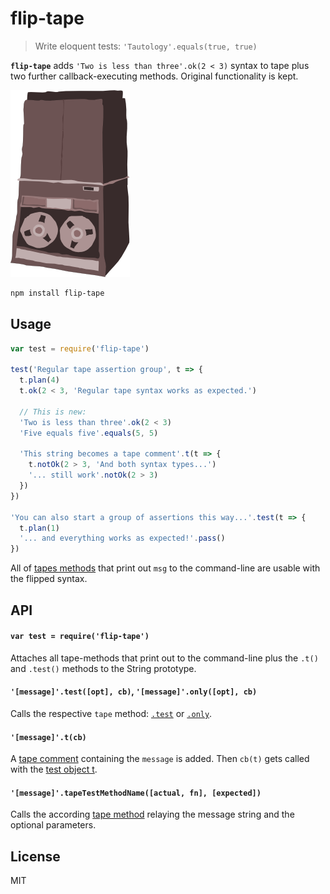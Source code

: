 # flip-tape

>  Write eloquent tests: `'Tautology'.equals(true, true)`

**`flip-tape`** adds `'Two is less than three'.ok(2 < 3)` syntax to tape plus two further callback-executing methods. Original functionality is kept.

![flipped tape machine](vendor/flipped-tape.png)

```bash
npm install flip-tape
```

## Usage

```js
var test = require('flip-tape')

test('Regular tape assertion group', t => {
  t.plan(4)
  t.ok(2 < 3, 'Regular tape syntax works as expected.')

  // This is new:
  'Two is less than three'.ok(2 < 3)
  'Five equals five'.equals(5, 5)

  'This string becomes a tape comment'.t(t => {
    t.notOk(2 > 3, 'And both syntax types...')
    '... still work'.notOk(2 > 3)
  })
})

'You can also start a group of assertions this way...'.test(t => {
  t.plan(1)
  '... and everything works as expected!'.pass()
})
```

All of [tapes methods](https://github.com/substack/tape#methods) that print out `msg` to the command-line are usable with the flipped syntax.

## API

#### `var test = require('flip-tape')`

Attaches all tape-methods that print out to the command-line plus the `.t()` and `.test()` methods to the String prototype.

#### `'[message]'.test([opt], cb)`, `'[message]'.only([opt], cb)`

Calls the respective `tape` method: [`.test`](https://github.com/substack/tape#ttestname-opts-cb) or [`.only`](https://github.com/substack/tape#testonlyname-cb).

#### `'[message]'.t(cb)`

A [tape comment](https://github.com/substack/tape#tcommentmessage) containing the `message` is added. Then `cb(t)` gets called with the [test object t](https://github.com/substack/tape#tplann).

#### `'[message]'.tapeTestMethodName([actual, fn], [expected])`

Calls the according [tape method](https://github.com/substack/tape#methods) relaying the message string and the optional parameters.

## License

MIT
